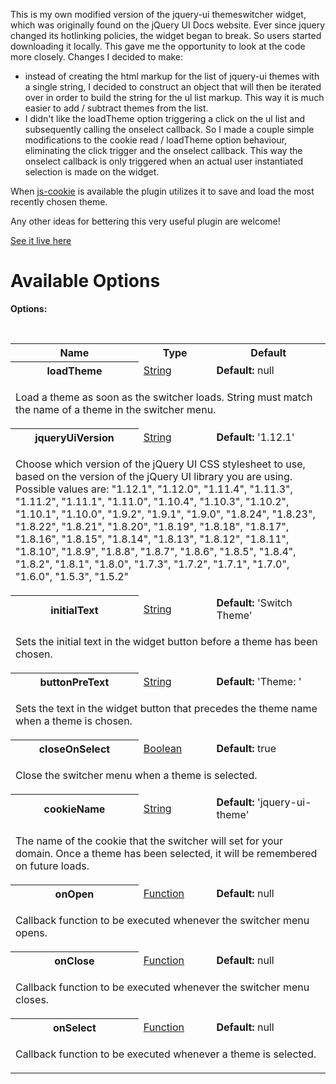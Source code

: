 This is my own modified version of the jquery-ui themeswitcher widget, which was originally found on the jQuery UI Docs website.
Ever since jquery changed its hotlinking policies, the widget began to break.
So users started downloading it locally.
This gave me the opportunity to look at the code more closely.
Changes I decided to make:

* instead of creating the html markup for the list of jquery-ui themes with a single string, 
  I decided to construct an object that will then be iterated over in order to build the string for the ul list markup. 
  This way it is much easier to add / subtract themes from the list.
* I didn't like the loadTheme option triggering a click on the ul list and subsequently calling the onselect callback. 
  So I made a couple simple modifications to the cookie read / loadTheme option behaviour, 
  eliminating the click trigger and the onselect callback. 
  This way the onselect callback is only triggered when an actual user instantiated selection is made on the widget.

When [js-cookie](https://github.com/js-cookie/js-cookie/blob/latest/src/js.cookie.js "Javascript Cookie") is available the plugin utilizes it to save and load the most recently chosen theme.

Any other ideas for bettering this very useful plugin are welcome!

[See it live here](https://johnrdorazio.github.io/Themeswitcher/ "JohnRDOrazio Themeswitcher")

# Available Options

<div class="options tabs-container" id="toptions" style=""><b class="options">Options:</b>
<p><br>
</p><table class="options">
<tbody><tr><th>Name</th><th>Type</th><th>Default</th></tr>

<tr class="option">
<th>loadTheme</th>
<td class="type"><a href="http://types/#&lt;a href='../../Types.html#String'&gt;String&lt;/a&gt;" title="/Types"></a><a href="../../Types.html#String">String</a></td>
<td class="default"><b>Default:</b> <span>null</span></td>
</tr>
<tr><td class="desc" colspan="3">
<p>Load a theme as soon as the switcher loads. String must match the name of a theme in the switcher menu.
</p>
</td></tr>

<tr class="option">
<th>jqueryUiVersion</th>
<td class="type"><a href="http://types/#&lt;a href='../../Types.html#String'&gt;String&lt;/a&gt;" title="/Types"></a><a href="../../Types.html#String">String</a></td>
<td class="default"><b>Default:</b> <span>'1.12.1'</span></td>
</tr>
<tr><td class="desc" colspan="3">
<p>Choose which version of the jQuery UI CSS stylesheet to use, based on the version of the jQuery UI library you are using. Possible values are: "1.12.1", "1.12.0", "1.11.4", "1.11.3", "1.11.2", "1.11.1", "1.11.0", "1.10.4", "1.10.3", "1.10.2", "1.10.1", "1.10.0", "1.9.2", "1.9.1", "1.9.0", "1.8.24", "1.8.23", "1.8.22", "1.8.21", "1.8.20", "1.8.19", "1.8.18", "1.8.17", "1.8.16", "1.8.15", "1.8.14", "1.8.13", "1.8.12", "1.8.11", "1.8.10", "1.8.9", "1.8.8", "1.8.7", "1.8.6", "1.8.5", "1.8.4", "1.8.2", "1.8.1", "1.8.0", "1.7.3", "1.7.2", "1.7.1", "1.7.0", "1.6.0", "1.5.3", "1.5.2"
</p>
</td></tr>

<!--
<tr class="option">
<th>height</th>
<td class="type"><a href="http://types/#&lt;a href='../../Types.html#Number'&gt;Number&lt;/a&gt;" title="/Types"></a><a href="../../Types.html#Number">Number</a></td>
<td class="default"><b>Default:</b> <span>200</span></td>
</tr>
<tr><td class="desc" colspan="3">
<p>Sets the height of the switcher menu.
</p>
</td></tr>
-->
<!--
<tr class="option">
<th>width</th>
<td class="type"><a href="http://types/#&lt;a href='../../Types.html#Number'&gt;Number&lt;/a&gt;" title="/Types"></a><a href="../../Types.html#Number">Number</a></td>
<td class="default"><b>Default:</b> <span>150</span></td>
</tr>
<tr><td class="desc" colspan="3">
<p>Sets the width of the switcher menu.
</p>
</td></tr>
-->

<tr class="option">
<th>initialText</th>
<td class="type"><a href="http://types/#&lt;a href='../../Types.html#String'&gt;String&lt;/a&gt;" title="/Types"></a><a href="../../Types.html#String">String</a></td>
<td class="default"><b>Default:</b> <span>'Switch Theme'</span></td>
</tr>
<tr><td class="desc" colspan="3">
<p>Sets the initial text in the widget button before a theme has been chosen.
</p>
</td></tr>

<tr class="option">
<th>buttonPreText</th>
<td class="type"><a href="http://types/#&lt;a href='../../Types.html#String'&gt;String&lt;/a&gt;" title="/Types"></a><a href="../../Types.html#String">String</a></td>
<td class="default"><b>Default:</b> <span>'Theme: '</span></td>
</tr>
<tr><td class="desc" colspan="3">
<p>Sets the text in the widget button that precedes the theme name when a theme is chosen.
</p>
</td></tr>

<tr class="option">
<th>closeOnSelect</th>
<td class="type"><a href="http://types/#&lt;a href='../../Types.html#Boolean'&gt;Boolean&lt;/a&gt;" title="/Types"></a><a href="../../Types.html#Boolean">Boolean</a></td>
<td class="default"><b>Default:</b> <span>true</span></td>
</tr>
<tr><td class="desc" colspan="3">
<p>Close the switcher menu when a theme is selected.
</p>
</td></tr>
<!--
<tr class="option">
<th>buttonHeight</th>
<td class="type"><a href="http://types/#&lt;a href='../../Types.html#Number'&gt;Number&lt;/a&gt;" title="/Types"></a><a href="../../Types.html#Number">Number</a></td>
<td class="default"><b>Default:</b> <span>14</span></td>
</tr>
<tr><td class="desc" colspan="3">
<p>Height of switcher button.
</p>
</td></tr>
-->
<tr class="option">
<th>cookieName</th>
<td class="type"><a href="http://types/#&lt;a href='../../Types.html#String'&gt;String&lt;/a&gt;" title="/Types"></a><a href="../../Types.html#String">String</a></td>
<td class="default"><b>Default:</b> <span>'jquery-ui-theme'</span></td>
</tr>
<tr><td class="desc" colspan="3">
<p>The name of the cookie that the switcher will set for your domain. Once a theme has been selected, it will be remembered on future loads.
</p>
</td></tr>


<tr class="option">
<th>onOpen</th>
<td class="type"><a href="http://types/#&lt;a href='../../Types.html#Function'&gt;Function&lt;/a&gt;" title="/Types"></a><a href="../../Types.html#Function">Function</a></td>
<td class="default"><b>Default:</b> <span>null</span></td>
</tr>
<tr><td class="desc" colspan="3">
<p>Callback function to be executed whenever the switcher menu opens.
</p>
</td></tr>


<tr class="option">
<th>onClose</th>
<td class="type"><a href="http://types/#&lt;a href='../../Types.html#Function'&gt;Function&lt;/a&gt;" title="/Types"></a><a href="../../Types.html#Function">Function</a></td>
<td class="default"><b>Default:</b> <span>null</span></td>
</tr>
<tr><td class="desc" colspan="3">
<p>Callback function to be executed whenever the switcher menu closes.
</p>
</td></tr>

<tr class="option">
<th>onSelect</th>
<td class="type"><a href="http://types/#&lt;a href='../../Types.html#Function'&gt;Function&lt;/a&gt;" title="/Types"></a><a href="../../Types.html#Function">Function</a></td>
<td class="default"><b>Default:</b> <span>null</span></td>
</tr>
<tr><td class="desc" colspan="3">
<p>Callback function to be executed whenever a theme is selected.
</p>
</td></tr>
</tbody></table>
</div>
